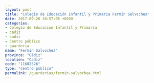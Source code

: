 ```yaml
---
layout: post
title: "Colegio de Educación Infantil y Primaria Fermín Salvochea"
date: 2017-09-20 20:57:05 +0200
categories:
- Colegio de Educación Infantil y Primaria
- cadiz
- cadiz
- Centro público
- guarderia
name: "Fermín Salvochea"
province: "Cádiz"
location: "Cadiz"
code: "11602526"
type: "Centro público"
permalink: /guarderias/fermin-salvochea.html
---
```

